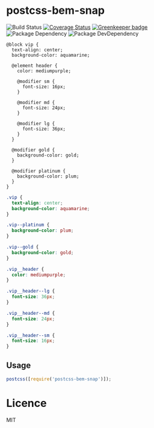 # postcss-bem-snap

![Build Status](https://img.shields.io/travis/coco-platform/postcss-bem-snap/master.svg?style=flat)
[![Coverage Status](https://coveralls.io/repos/github/coco-platform/postcss-bem-snap/badge.svg?branch=master)](https://coveralls.io/github/coco-platform/postcss-bem-snap?branch=master) [![Greenkeeper badge](https://badges.greenkeeper.io/coco-platform/postcss-bem-snap.svg)](https://greenkeeper.io/)
![Package Dependency](https://david-dm.org/coco-platform/postcss-bem-snap.svg?style=flat)
![Package DevDependency](https://david-dm.org/coco-platform/postcss-bem-snap/dev-status.svg?style=flat)

```pcss
@block vip {
  text-align: center;
  background-color: aquamarine;

  @element header {
    color: mediumpurple;

    @modifier sm {
      font-size: 16px;
    }

    @modifier md {
      font-size: 24px;
    }

    @modifier lg {
      font-size: 36px;
    }
  }

  @modifier gold {
    background-color: gold;
  }

  @modifier platinum {
    background-color: plum;
  }
}
```

```css
.vip {
  text-align: center;
  background-color: aquamarine;
}

.vip--platinum {
  background-color: plum;
}

.vip--gold {
  background-color: gold;
}

.vip__header {
  color: mediumpurple;
}

.vip__header--lg {
  font-size: 36px;
}

.vip__header--md {
  font-size: 24px;
}

.vip__header--sm {
  font-size: 16px;
}
```

## Usage

```js
postcss([require('postcss-bem-snap')]);
```

# Licence

MIT
